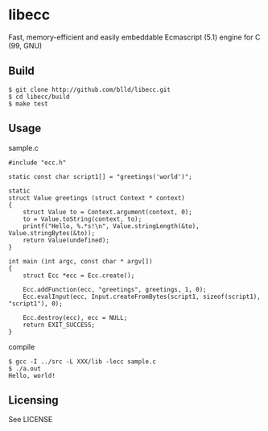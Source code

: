 
libecc
======

Fast, memory-efficient and easily embeddable Ecmascript (5.1) engine for C (99, GNU)

Build
-----

	$ git clone http://github.com/blld/libecc.git
	$ cd libecc/build
	$ make test

Usage
-----

sample.c

	#include "ecc.h"
	
	static const char script1[] = "greetings('world')";
	
	static
	struct Value greetings (struct Context * context)
	{
		struct Value to = Context.argument(context, 0);
		to = Value.toString(context, to);
		printf("Hello, %.*s!\n", Value.stringLength(&to), Value.stringBytes(&to));
		return Value(undefined);
	}
	
	int main (int argc, const char * argv[])
	{
		struct Ecc *ecc = Ecc.create();
		
		Ecc.addFunction(ecc, "greetings", greetings, 1, 0);
		Ecc.evalInput(ecc, Input.createFromBytes(script1, sizeof(script1), "script1"), 0);
		
		Ecc.destroy(ecc), ecc = NULL;
		return EXIT_SUCCESS;
	}

 compile
 
	$ gcc -I ../src -L XXX/lib -lecc sample.c
	$ ./a.out
	Hello, world!

Licensing
---------

See LICENSE

